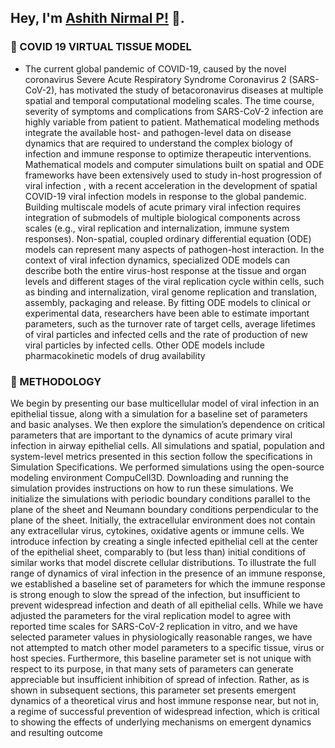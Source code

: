 ## Hey, I'm [Ashith Nirmal P!](https://github.com/ashn19) 👋.

### 📕 COVID 19 VIRTUAL TISSUE MODEL
- The current global pandemic of COVID-19, caused by the novel coronavirus Severe Acute Respiratory Syndrome Coronavirus 2 (SARS-CoV-2), has motivated the study of betacoronavirus diseases at multiple spatial and temporal computational modeling scales. The time course, severity of symptoms and complications from SARS-CoV-2 infection are highly
variable from patient to patient. Mathematical modeling methods integrate the available host- and pathogen-level data on disease dynamics that are required to understand the complex biology of infection and immune response to optimize therapeutic interventions. Mathematical models and computer simulations built on spatial and ODE frameworks have
been extensively used to study in-host progression of viral infection , with a recent acceleration in the development of spatial COVID-19 viral infection models in response to
the global pandemic. Building multiscale models of acute primary viral infection requires integration of submodels of multiple biological components across scales (e.g., viral replication and internalization, immune system responses). Non-spatial, coupled ordinary differential equation (ODE)
models can represent many aspects of pathogen-host interaction. In the context of viral infection dynamics, specialized ODE models can describe both the entire virus-host response at the tissue and organ levels and different stages of the viral replication cycle within cells, such as binding and internalization, viral genome replication and translation, assembly, packaging and release. By fitting ODE models to clinical or experimental data, researchers
have been able to estimate important parameters, such as the turnover rate of target cells, average lifetimes of viral particles and infected cells and the rate of production of new viral particles by infected cells. Other ODE models include pharmacokinetic models of drug availability

### 📕 METHODOLOGY
We begin by presenting our base multicellular model of viral infection in an epithelial tissue, along with a simulation for a baseline set of parameters and basic analyses. We then explore the simulation’s dependence on critical parameters that are important to the dynamics
of acute primary viral infection in airway epithelial cells. All simulations and spatial, population and system-level metrics presented in this section follow the specifications in Simulation Specifications. We performed simulations using the open-source modeling
environment CompuCell3D. Downloading and running the simulation provides instructions on how to run these simulations. We initialize the simulations with periodic boundary conditions parallel to the plane of the
sheet and Neumann boundary conditions perpendicular to the plane of the sheet. Initially, the extracellular environment does not contain any extracellular virus, cytokines, oxidative
agents or immune cells. We introduce infection by creating a single infected epithelial cell at the center of the epithelial sheet, comparably to (but less than) initial conditions of similar
works that model discrete cellular distributions. To illustrate the full range of dynamics of viral infection in the presence of an immune response, we established a baseline set of
parameters for which the immune response is strong enough to slow the spread of the infection, but insufficient to prevent widespread infection and death of all epithelial cells. While we have adjusted the parameters for the viral replication model to agree with reported
time scales for SARS-CoV-2 replication in vitro, and we have selected parameter values in physiologically reasonable ranges, we have not attempted to match other model parameters to a specific tissue, virus or host species. Furthermore, this baseline parameter set is not unique
with respect to its purpose, in that many sets of parameters can generate appreciable but insufficient inhibition of spread of infection. Rather, as is shown in subsequent sections, this
parameter set presents emergent dynamics of a theoretical virus and host immune response near, but not in, a regime of successful prevention of widespread infection, which is critical to showing the effects of underlying mechanisms on emergent dynamics and resulting outcome
